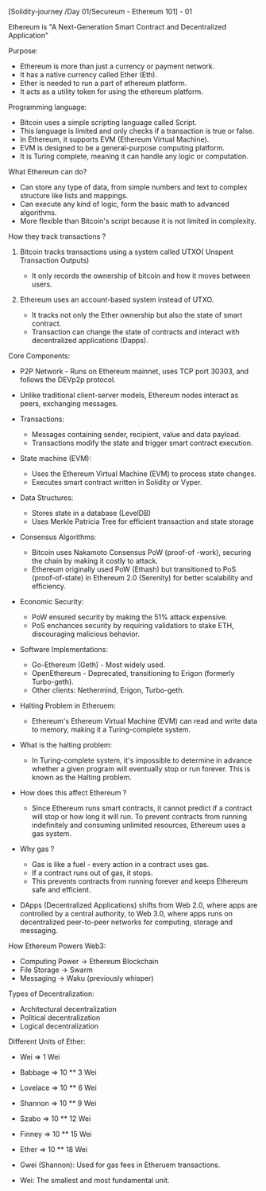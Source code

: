 
[Solidity-journey /Day 01/Secureum - Ethereum 101] - 01 

Ethereum is "A Next-Generation Smart Contract and Decentralized Application"

Purpose:

- Ethereum is more than just a currency or payment network.
- It has a native currency called Ether (Eth).
- Ether is needed to run a part of ethereum platform.
- It acts as a utility token for using the ethereum platform.

Programming language:

- Bitcoin uses a simple scripting language called Script.
- This language is limited and only checks if a transaction is true or false.
- In Ethereum, it supports EVM (Ethereum Virtual Machine).
- EVM is designed to be a general-purpose computing platform. 
- It is Turing complete, meaning it can handle any logic or computation. 

What Ethereum can do?

- Can store any type of data, from simple numbers and text to complex structure like lists and mappings. 
- Can execute any kind of logic, form the basic math to advanced algorithms.
- More flexible than Bitcoin's script because it is not limited in complexity.

How they track transactions ?

1. Bitcoin tracks transactions using a system called UTXO( Unspent Transaction Outputs)
    -  It only records the ownership of bitcoin and how it moves between users.

2. Ethereum uses an account-based system instead of UTXO. 
    - It tracks not only the Ether ownership but also the state of smart contract.
    - Transaction can change the state of contracts and interact with decentralized applications (Dapps).

Core Components:

- P2P Network - Runs on Ethereum mainnet, uses TCP port 30303, and follows the DEVp2p protocol.
- Unlike traditional client-server models, Ethereum nodes interact as peers, exchanging messages.

- Transactions: 
    - Messages containing sender, recipient, value and data payload.
    - Transactions modify the state and trigger smart contract execution.

- State machine (EVM):
    - Uses the Ethereum Virtual Machine (EVM) to process state changes.
    - Executes smart contract written in Solidity or Vyper.

- Data Structures:
    - Stores state in a database (LevelDB)
    - Uses Merkle Patricia Tree for efficient transaction and state storage

- Consensus Algorithms:
    - Bitcoin uses Nakamoto Consensus PoW (proof-of -work), securing the chain by making it costly to attack.
    - Ethereum originally used PoW (Ethash) but transitioned to PoS (proof-of-state) in Ethereum 2.0 (Serenity) for better scalability and efficiency.

- Economic Security:
    - PoW ensured security by making the 51% attack expensive.
    - PoS enchances security by requiring validatiors to stake ETH, discouraging malicious behavior.

- Software Implementations:
    - Go-Ethereum (Geth) - Most widely used.
    - OpenEthereum - Deprecated, transitioning to Erigon (formerly Turbo-geth).
    - Other clients: Nethermind, Erigon, Turbo-geth.

- Halting Problem in Etheruem:

     - Ethereum's Ethereum Virtual Machine (EVM) can read and write data to memory, making it a Turing-complete system.
- What is the halting problem:
    - In Turing-complete system, it's impossible to determine in advance whether a given program will eventually stop or run forever. This is known as the Halting problem.
- How does this affect Ethereum ?
    - Since Ethereum runs smart contracts, it cannot predict if a contract will stop or how long it will run. To prevent contracts from running indefinitely and consuming unlimited resources, Ethereum uses a gas system.
- Why gas ? 
    - Gas is like a fuel - every action in a contract uses gas.
    - If a contract runs out of gas, it stops. 
    - This prevents contracts from running forever and keeps Ethereum safe and efficient.

- DApps (Decentralized Applications) shifts from Web 2.0, where apps are controlled by a central authority, to Web 3.0, where apps runs on decentralized peer-to-peer networks for computing, storage and messaging.

How Ethereum Powers Web3:

- Computing Power -> Ethereum Blockchain 
- File Storage -> Swarm 
- Messaging -> Waku (previously whisper)

Types of Decentralization:
- Architectural decentralization 
- Political decentralization 
- Logical decentralization

Different Units of Ether: 
-  Wei           =>  1 Wei 
-  Babbage  =>  10 ** 3 Wei 
-  Lovelace  =>  10 ** 6 Wei 
-  Shannon  =>  10 ** 9 Wei 
-  Szabo      =>  10 ** 12 Wei 
-  Finney     =>  10 ** 15 Wei 
-  Ether       =>  10 ** 18 Wei 

- Gwei (Shannon): Used for gas fees in Etheruem transactions.
- Wei: The smallest and most fundamental unit.









